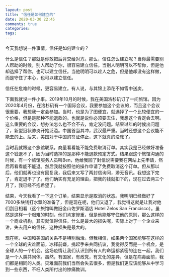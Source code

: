```yaml
---
layout: post
title: "信任是如何建立的"
date: 2020-03-30 22:45
comments: true
categories: 
tags: 
---
```

今天我想说一件事情，信任是如何建立的？  

什么是信任？那就是你敢把后背交给对方。那么，信任怎么建立呢？当你最需要别人帮助的时候，别人帮助了你，很容易建立信任。当别人明明可以不帮你，但是他却选择了帮你，也可以建立信任。当他明明可以趁人之危，但是他却没有这样做，而是守住了本心，也可以建立信任。  

信任在危难的时候，更容易建立。有人说，与其锦上添花不如雪中送炭。  

下面我就说一件小事。2019年10月的时候，我在美国洛杉矶订了一间旅馆。因为2020年4月份，在洛杉矶有一个国际会议，我要参加这个会议的，而且这个会议很重要，我想我一定会参加。当时，也是为了图便宜，就选择了一个比较便宜的一个价格，但是是那种不能退款的。也就是说你必须要去住，我想这个肯定会去啊。这么重要的会议，想办法怎么也不会不去，肯定没问题。结果过年的时候出问题了，新型冠状肺炎开始泛滥。中国首当其冲，武汉最严重。当时还想这个会议能不能去的上。后来，美国对于中国的签证停止，这下就真的没戏了。  

当时我就跟这个旅馆联系，商量看看能不能免费取消订单。其实我是已经做好准备这个钱退不了，因为当时选择的是那种不能退款预定方式。结果跟这个旅馆沟通的时候，有一个旅馆服务人员叫Ben，他给我回了封信说需要我在网站上先申请，然后再看看能不能退。然后我就按照他的操作申请了免费取消这个订单。但从那以后，他们就再也没有回复我，我后来又写了两封信询问，渺无音讯。我想这下完了，肯定退不了了。他们确实有充足的理由，把我的钱就扣下的，现在过去两三个月了，我已经不抱希望了。  

结果，今天我看了一下这个订单，结果显示是取消的状态。我明明已经做好了7000多块钱打水飘的准备了，但是现在呢，他们又退了，我觉得这就是让我对他们刮目相看（这个旅馆叫做旧金山佐罗斯酒店 Hotel Zelos San Francisco）。虽然是这样一个艰难的时刻，他们肯定惨重，但是他能够守住他的原则，那么这样的一个商业机构，其实就值得信任。什么是最大的损失呢，实际上对于一个企业来讲，失去用户的信任，这种损失是最大的。  

现在呢，中国和美国的关系不是特别融洽。但我相信，如果两个国家能够在这样的一个全球的灾难面前，冰释前嫌，携起手来共同抗议，我觉得反而是一个机会，是全球人的一个机会。这场疫情让我们认识到所有人的命运都紧密的连在一起，我们是一个人类共同体。虽然，有国家，有政党，有文化的差异，但是在病毒面前，我们都是相同的人类。灾难面前我们当然会失去很多，但是我们更应该能够从中学习到一些东西，不枉人类所付出的惨痛教训。  
